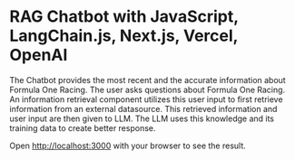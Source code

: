 # **RAG Chatbot with JavaScript, LangChain.js, Next.js, Vercel, OpenAI**
The Chatbot provides the most recent and the accurate information about Formula One Racing. The user asks questions about Formula One Racing.  An information retrieval component utilizes this user input to first retrieve information from an external datasource. This retrieved information and user input are then given to LLM. The LLM uses this knowledge and its training data to create better response.

Open [http://localhost:3000](http://localhost:3000) with your browser to see the result.


